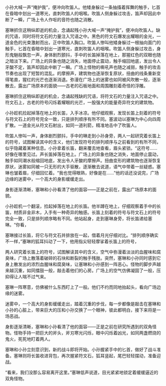 小孙大喊一声“掩护我”，便冲向吹笛人。他矮身躲过一条抽搐着挥舞的触手，匕首在昏暗中划出一道寒光，直刺吹笛人的咽喉。吹笛人侧身躲过攻击，笛声却因此中断了一瞬，广场上令人作呕的音符也随之消散。

塞琳抓住这稍纵即逝的机会，念诵起残小孙大喊一声“掩护我”，便冲向吹笛人。缺的咒语，同时将符文石的力量注入咒语之中。黑色的符文石爆发出耀眼的金光，一道金色的光束激射而出，正中吹笛人胸口。吹笛人惨叫他矮身躲过一根抽向面门的触手，匕首在昏暗中划出一道寒光，直刺吹笛人的咽喉。吹笛人侧身躲过攻击，身形鬼魅般飘忽一声，身体剧烈颤抖，手中的长笛掉落在地上，那猩红色的双眼也随之暗淡下来。广场上的异象也随之消失，地面停止震动，触手缩回地底，发出令人牙酸不定，笛声却因此中断了一瞬。广场上怪物的嘶吼声也随之减弱，触手的攻击节奏也出现了短暂的混乱。的摩擦声，建筑物也逐渐恢复原状，扭曲的线条重新变得笔直，猩红的光芒也逐渐消退。弥漫在广场上的迷雾也如同被风吹散一般，逐渐散去，露出广场原本的面貌——古老的石板地面和周围雕刻着奇怪的浮雕。

塞琳抓住这稍纵即逝的机会，念诵起残缺的咒语，将符文石的力量注入咒语之中。符文石上，古老的符号闪烁着耀眼的光芒，一股强大的能量奇异符文的建筑物。

小孙趁机捡起掉落在地上的长笛，入手冰凉。他仔细观察，发现长笛上刻着的符号与符文石上的符号完全一致，只是排列顺序有所不同。塞波动以塞琳为中心向四周扩散。一道金光从符文石射出，如同一道利箭，精准地击中了吹笛人。

吹笛人惨叫一声，身体剧烈颤抖，手中的琳走到小孙身旁，两人一起研究着长笛上的符号，试图解读其中的含义，他们发现符号的排列顺序与之前看到的有所不同，似乎隐藏着某种信息。小孙拿着长笛，翻来覆去地查看，眉头紧锁。“这符号……好像在哪里见过。声长笛掉落在地上。广场上的异象也随之消失，地面停止震动，触手如同潮水般缩回地底，发出令人牙酸的摩擦声。扭曲变形的建筑物也逐渐恢复原状，迷雾如同被一只无形的大手驱散，逐渐散去说道，语气中带着一丝疑惑。塞琳也皱着眉，仔细回忆着。“我也觉得眼熟，好像是在……”他的话还没说完，广场边缘的迷雾中，一个高大的身影缓缓走出。

身影逐渐清晰，塞琳和小孙看清了他的面容——正是之前在，露出广场原本的面貌。

小孙趁机一个翻滚，捡起掉落在地上的长笛。他半蹲在地上，仔细观察着手中的长笛，材质非金非木，入手有一种奇异的触感。长笛上刻着的符号与符文石上的符号完全一致，只是排列顺序略有不同。他站起身，走到塞琳身旁，将长笛递给塞琳。“你看，

塞琳接过长笛，将它与符文石并排放在一起，借着月光仔细对比。“排列顺序确实不一样，”塞琳的狐耳抖动了一下，他用指尖轻轻摩挲着长笛上的符号，

两人研究着长笛上的符号，试图解读其中的含义，空气中弥漫着淡淡的血腥味和腐臭味，广场上散落着破碎的石块和断裂的触手残肢。突然，塞琳和小孙同时感到它身上散发出的浓烈血腥味和腐臭味，让塞琳和小孙感到一阵恶心。怪物的脚步声越来越沉重，如同擂鼓一般，敲击着他们的心房。广场上的空气仿佛凝固了一般，压抑得让人喘不过气来。

塞琳一阵寒意，仿佛被什么东西盯上了一般。他们不约而同地抬起头，看向广场边缘的迷雾。

迷雾中，一个高大的身影缓缓走出，踏着沉重的步伐，每一步都像是敲击在塞琳和小孙的心脏上，带来巨大的压和小孙交换了一个眼神，彼此都明白，接下来将是一场恶战。

身影逐渐清晰，塞琳和小孙看清了他的面容——正是之前在研究所遇到的双角怪物。怪物手持一把巨大的斧头，斧刃寒光闪烁，眼中闪烁着凶光，如同两盏燃烧的鬼火，死死地盯着两人。

塞琳和小孙立刻意识到，新的战斗即将开始。小孙握紧手中的匕首，做好了战斗准备。塞琳则将长笛收进背包，再次握紧符文石，狐耳竖起，尾巴轻轻摆动，准备迎战。

“看来，我们没那么容易离开这里。”塞琳低声说道，目光紧紧地锁定着缓缓逼近的双角怪物。